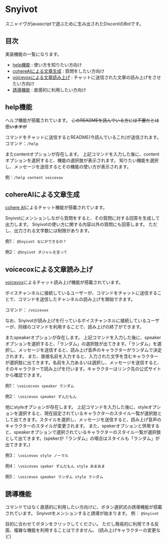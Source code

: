 # Snyivot
スニャイヴがjavascriptで遊ぶために生み出されたDiscordのBotです。

## 目次
実装機能の一覧になります。

- [help機能](#help機能) : 使い方を知りたい方向け
- [cohereAIによる文章生成](#cohereaiによる文章生成) : 質問をしたい方向け
- [voicevoxによる文章読み上げ](#voicecoxによる文章読み上げ) : チャットに送信された文章の読み上げをさせたい方向け
- [誘導機能](#誘導機能) : 直感的に利用したい方向け

## help機能
ヘルプ機能が搭載されています。
~~このREADMEを読んでいる方には不要だとは思いますが~~

コマンドをチャットに送信するとREADME(今読んでいるこれ)が送信されます。
コマンド：`/help`

またcontentオプションが存在します。
上記コマンドを入力した後に、contentオプションを選択すると、機能の選択肢が表示されます。
知りたい機能を選択し、メッセージを送信するとその機能の使い方が表示されます。

例：`/help content voicevox`

## cohereAIによる文章生成
[cohere AI](https://cohere.com/)によるチャット機能が搭載されています。

Snyivotにメンションしながら質問をすると、その質問に対する回答を生成して出力します。
Snyivotの使い方に関する内容以外の質問にも回答します。
ただし、出力される文字数には制限があります。

例1：
`@Snyivot なにができるの？`

例2：
`@Snyivot ダジャレを言って`

## voicecoxによる文章読み上げ
[voicevox](https://voicevox.hiroshiba.jp/)によるチャット読み上げ機能が搭載されています。

ボイスチャンネルに接続しているユーザーが、コマンドをチャットに送信することで、コマンドを送信したチャンネルの読み上げを開始できます。

コマンド：
`/voicevox`

なお、Snyivotが読み上げを行っているボイスチャンネルに接続しているユーザーが、同様のコマンドを利用することで、読み上げの終了ができます。

またspeakerオプションが存在します。
上記コマンドを入力した後に、speakerオプションを選択すると、「ランダム」の選択肢が出てきます。「ランダム」を選択し、メッセージを送信すると、読み上げ音声のキャラクターがランダムで決定されます。
また、直接名前を入力すると、入力された文字を含むキャラクターが選択肢に出てきます。名前を入力あるいは選択し、メッセージを送信すると、そのキャラクターで読み上げを行います。キャラクターはリンク先の公式サイトから確認できます。

例1：
`\voicecvox speaker ランダム`

例2：
`\voicevox speaker ずんだもん`

他にstyleオプションが存在します。
上記コマンドを入力した後に、styleオプションを選択すると、現在設定されているキャラクターのスタイル一覧が選択肢として出てきます。スタイルを選択し、メッセージを送信すると、読み上げ音声のキャラクターのスタイルが変更されます。
また、spekerオプションと併用すると、speakerオプションで選択されているキャラクターのスタイル一覧が選択肢として出てきます。(spekerが「ランダム」の場合はスタイルも「ランダム」が出てきます。)

例3：
`\voicevox style ノーマル`

例4：
`\voicevox speker ずんだもん style あまあま`

例5：
`\voicevox speaker ランダム style ランダム`

## 誘導機能
コマンドではなく直感的に利用したい方向けに、ボタン選択式の誘導機能が搭載されています。
Snyivotをメンションすると誘導が始まります。
例：
`@Snyivot`

目的に合わせてボタンをクリックしてください。
ただし簡易的に利用できる反面、複雑な機能を利用することはできません。
(読み上げキャラクターの変更など)

